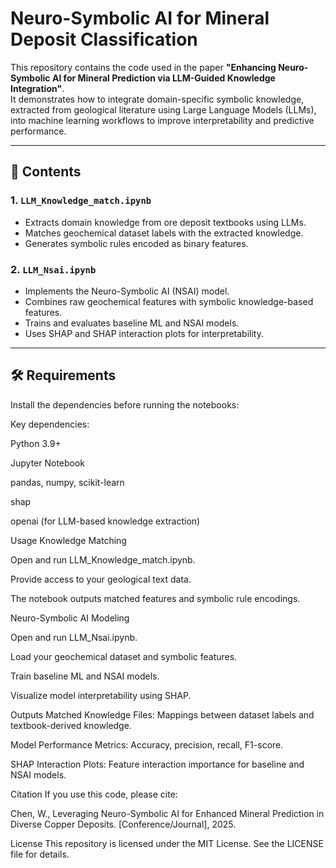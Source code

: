 # Neuro-Symbolic AI for Mineral Deposit Classification

This repository contains the code used in the paper **"Enhancing Neuro-Symbolic AI for Mineral Prediction via LLM-Guided Knowledge Integration"**.  
It demonstrates how to integrate domain-specific symbolic knowledge, extracted from geological literature using Large Language Models (LLMs), into machine learning workflows to improve interpretability and predictive performance.

---

## 📂 Contents

### 1. `LLM_Knowledge_match.ipynb`
- Extracts domain knowledge from ore deposit textbooks using LLMs.
- Matches geochemical dataset labels with the extracted knowledge.
- Generates symbolic rules encoded as binary features.

### 2. `LLM_Nsai.ipynb`
- Implements the Neuro-Symbolic AI (NSAI) model.
- Combines raw geochemical features with symbolic knowledge-based features.
- Trains and evaluates baseline ML and NSAI models.
- Uses SHAP and SHAP interaction plots for interpretability.

---

## 🛠 Requirements

Install the dependencies before running the notebooks:

Key dependencies:

Python 3.9+

Jupyter Notebook

pandas, numpy, scikit-learn

shap

openai (for LLM-based knowledge extraction)

Usage
Knowledge Matching

Open and run LLM_Knowledge_match.ipynb.

Provide access to your geological text data.

The notebook outputs matched features and symbolic rule encodings.

Neuro-Symbolic AI Modeling

Open and run LLM_Nsai.ipynb.

Load your geochemical dataset and symbolic features.

Train baseline ML and NSAI models.

Visualize model interpretability using SHAP.

Outputs
Matched Knowledge Files: Mappings between dataset labels and textbook-derived knowledge.

Model Performance Metrics: Accuracy, precision, recall, F1-score.

SHAP Interaction Plots: Feature interaction importance for baseline and NSAI models.

Citation
If you use this code, please cite:

Chen, W., Leveraging Neuro-Symbolic AI for Enhanced Mineral Prediction in Diverse Copper Deposits. [Conference/Journal], 2025.

License
This repository is licensed under the MIT License. See the LICENSE file for details.

